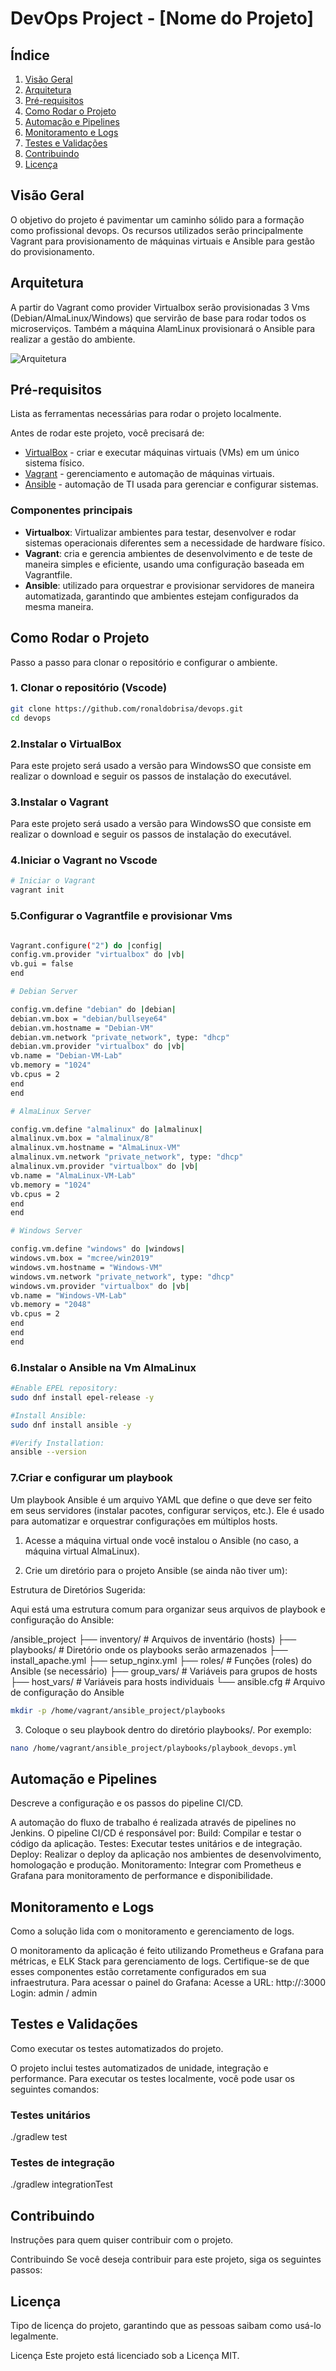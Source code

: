 # DevOps Project - [Nome do Projeto]

## Índice

1. [Visão Geral](#visão-geral)
2. [Arquitetura](#arquitetura)
3. [Pré-requisitos](#pré-requisitos)
4. [Como Rodar o Projeto](#como-rodar-o-projeto)
5. [Automação e Pipelines](#automação-e-pipelines)
6. [Monitoramento e Logs](#monitoramento-e-logs)
7. [Testes e Validações](#testes-e-validações)
8. [Contribuindo](#contribuindo)
9. [Licença](#licença)

## Visão Geral 
O objetivo do projeto é pavimentar um caminho sólido para a formação como profissional devops.
Os recursos utilizados serão principalmente Vagrant para provisionamento de máquinas virtuais e Ansible para gestão do provisionamento.

## Arquitetura 
A partir do Vagrant como provider Virtualbox serão provisionadas 3 Vms (Debian/AlmaLinux/Windows) que servirão de base para rodar todos os microserviços. Também a máquina AlamLinux provisionará o Ansible para realizar a gestão do ambiente. 

![Arquitetura](imagens/arquitetura.png)

## Pré-requisitos
Lista as ferramentas necessárias para rodar o projeto localmente.

Antes de rodar este projeto, você precisará de:
- [VirtualBox](https://www.virtualbox.org/wiki/Documentation) - criar e executar máquinas virtuais (VMs) em um único sistema físico.
- [Vagrant](https://www.vagrantup.com/docs) - gerenciamento e automação de máquinas virtuais.
- [Ansible](https://docs.ansible.com/ansible/latest/index.html) - automação de TI usada para gerenciar e configurar sistemas.

### Componentes principais

- **Virtualbox**: Virtualizar ambientes para testar, desenvolver e rodar sistemas operacionais diferentes sem a necessidade de hardware físico.
- **Vagrant**: cria e gerencia ambientes de desenvolvimento e de teste de maneira simples e eficiente, usando uma configuração baseada em Vagrantfile.
- **Ansible**: utilizado para orquestrar e provisionar servidores de maneira automatizada, garantindo que ambientes estejam configurados da mesma maneira.

## Como Rodar o Projeto
Passo a passo para clonar o repositório e configurar o ambiente.

### 1. Clonar o repositório (Vscode)
```bash
git clone https://github.com/ronaldobrisa/devops.git
cd devops
```
### 2.Instalar o VirtualBox 
Para este projeto será usado a versão para WindowsSO que consiste em realizar o download e seguir os passos de instalação do executável.

### 3.Instalar o Vagrant
Para este projeto será usado a versão para WindowsSO que consiste em realizar o download e seguir os passos de instalação do executável.

### 4.Iniciar o Vagrant no Vscode


```bash
# Iniciar o Vagrant
vagrant init
```

### 5.Configurar o Vagrantfile e provisionar Vms

```bash

Vagrant.configure("2") do |config|
config.vm.provider "virtualbox" do |vb|
vb.gui = false
end

# Debian Server

config.vm.define "debian" do |debian|
debian.vm.box = "debian/bullseye64"
debian.vm.hostname = "Debian-VM"
debian.vm.network "private_network", type: "dhcp"
debian.vm.provider "virtualbox" do |vb|
vb.name = "Debian-VM-Lab"
vb.memory = "1024"
vb.cpus = 2
end
end

# AlmaLinux Server

config.vm.define "almalinux" do |almalinux|
almalinux.vm.box = "almalinux/8"
almalinux.vm.hostname = "AlmaLinux-VM"
almalinux.vm.network "private_network", type: "dhcp"
almalinux.vm.provider "virtualbox" do |vb|
vb.name = "AlmaLinux-VM-Lab"
vb.memory = "1024"
vb.cpus = 2
end
end

# Windows Server

config.vm.define "windows" do |windows|
windows.vm.box = "mcree/win2019"
windows.vm.hostname = "Windows-VM"
windows.vm.network "private_network", type: "dhcp"
windows.vm.provider "virtualbox" do |vb|
vb.name = "Windows-VM-Lab"
vb.memory = "2048"
vb.cpus = 2
end
end
end
```

### 6.Instalar o Ansible na Vm AlmaLinux

```bash
#Enable EPEL repository:
sudo dnf install epel-release -y

#Install Ansible:
sudo dnf install ansible -y

#Verify Installation:
ansible --version
```

### 7.Criar e configurar um playbook
Um playbook Ansible é um arquivo YAML que define o que deve ser feito em seus servidores (instalar pacotes, configurar serviços, etc.). Ele é usado para automatizar e orquestrar configurações em múltiplos hosts.

1. Acesse a máquina virtual onde você instalou o Ansible (no caso, a máquina virtual AlmaLinux).

2. Crie um diretório para o projeto Ansible (se ainda não tiver um):

Estrutura de Diretórios Sugerida:

Aqui está uma estrutura comum para organizar seus arquivos de playbook e configuração do Ansible:

/ansible_project
    ├── inventory/                # Arquivos de inventário (hosts)
    ├── playbooks/                # Diretório onde os playbooks serão armazenados
        ├── install_apache.yml
        ├── setup_nginx.yml
    ├── roles/                    # Funções (roles) do Ansible (se necessário)
    ├── group_vars/               # Variáveis para grupos de hosts
    ├── host_vars/                # Variáveis para hosts individuais
    └── ansible.cfg               # Arquivo de configuração do Ansible

```bash
mkdir -p /home/vagrant/ansible_project/playbooks
```

3. Coloque o seu playbook dentro do diretório playbooks/. Por exemplo:

```bash
nano /home/vagrant/ansible_project/playbooks/playbook_devops.yml
```





## Automação e Pipelines
Descreve a configuração e os passos do pipeline CI/CD.

A automação do fluxo de trabalho é realizada através de pipelines no Jenkins. O pipeline CI/CD é responsável por:
Build: Compilar e testar o código da aplicação.
Testes: Executar testes unitários e de integração.
Deploy: Realizar o deploy da aplicação nos ambientes de desenvolvimento, homologação e produção.
Monitoramento: Integrar com Prometheus e Grafana para monitoramento de performance e disponibilidade.

## Monitoramento e Logs
Como a solução lida com o monitoramento e gerenciamento de logs.

O monitoramento da aplicação é feito utilizando Prometheus e Grafana para métricas, e ELK Stack para gerenciamento de logs. Certifique-se de que esses componentes estão corretamente configurados em sua infraestrutura.
Para acessar o painel do Grafana:
Acesse a URL: http://<IP-do-servidor>:3000
Login: admin / admin

## Testes e Validações
Como executar os testes automatizados do projeto.

O projeto inclui testes automatizados de unidade, integração e performance. Para executar os testes localmente, você pode usar os seguintes comandos:

### Testes unitários
./gradlew test

### Testes de integração
./gradlew integrationTest

## Contribuindo
Instruções para quem quiser contribuir com o projeto.

Contribuindo
Se você deseja contribuir para este projeto, siga os seguintes passos:

## Licença
Tipo de licença do projeto, garantindo que as pessoas saibam como usá-lo legalmente.

Licença
Este projeto está licenciado sob a Licença MIT.